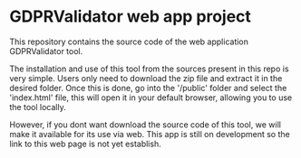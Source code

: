 # GDPRValidator web app project

This repository contains the source code of the web application GDPRValidator tool.

The installation and use of this tool from the sources present in this repo is very simple.
Users only need to download the zip file and extract it in the desired folder. 
Once this is done, go into the '/public' folder and select the 'index.html' file, this will open it in your default browser, allowing you to use the tool locally.

However, if you dont want download the source code of this tool, we will make it available for its use via web. 
This app is still on development so the link to this web page is not yet establish.